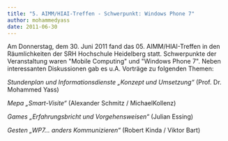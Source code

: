 ```yaml
---
title: "5. AIMM/HIAI-Treffen - Schwerpunkt: Windows Phone 7"
author: mohammedyass
date: 2011-06-30
---
```


Am Donnerstag, dem 30. Juni 2011 fand das 05. AIMM/HIAI-Treffen in den Räumlichkeiten der SRH Hochschule Heidelberg statt. Schwerpunkte der Veranstaltung waren "Mobile Computing" und "Windows Phone 7". Neben interessanten Diskussionen gab es u.A. Vorträge zu folgenden Themen:

_Stundenplan und Informationsdienste „Konzept und Umsetzung“_ (Prof. Dr. Mohammed Yass)

_Mepa „Smart-Visite“_ (Alexander Schmitz / MichaelKollenz)

_Games „Erfahrungsbricht und Vorgehensweisen“_ (Julian Essing)

_Gesten „WP7… anders Kommunizieren“_ (Robert Kinda / Viktor Bart)
